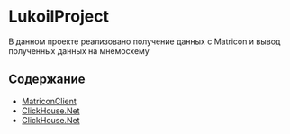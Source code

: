 # LukoilProject
В данном проекте реализовано получение данных с Matricon и вывод полученных данных на мнемосхему

## Cодержание

- [MatriconClient]([http://clickhouse.net/](https://github.com/NikitaKorovinskii/LukoilProject/tree/MatriconClient))
- [ClickHouse.Net](http://clickhouse.net/)
- [ClickHouse.Net](http://clickhouse.net/)
